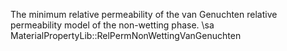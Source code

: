 The minimum relative permeability of the van Genuchten relative permeability
 model of the non-wetting phase.
 \sa MaterialPropertyLib::RelPermNonWettingVanGenuchten
